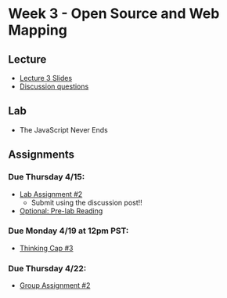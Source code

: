 # Week 3 - Open Source and Web Mapping

## Lecture
- [Lecture 3 Slides](./Materials/AA191_S_W3_Lecture_3.pdf)
- [Discussion questions](https://docs.google.com/document/d/1GKPtq2InLOzfvzO9mf9I9r8zVsCEMWXpdnb298hvXaU/edit
)

## Lab
- The JavaScript Never Ends

## Assignments
### Due Thursday 4/15:
- [Lab Assignment #2](../Week_2/Materials/lab_assignment.md)
  - Submit using the discussion post!! 
- [Optional: Pre-lab Reading](./Materials/pre-lab.md)

### Due Monday 4/19 at 12pm PST:
- [Thinking Cap #3](https://github.com/albertkun/21S-ASIAAM-191A/discussions/90)


### Due Thursday 4/22:
- [Group Assignment #2](../Week_2/Materials/group_assigment_2.md)


